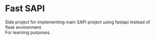 # Fast SAPI
Side project for implementing main SAPI project using fastapi instead of flask environment.  
For learning purposes.
